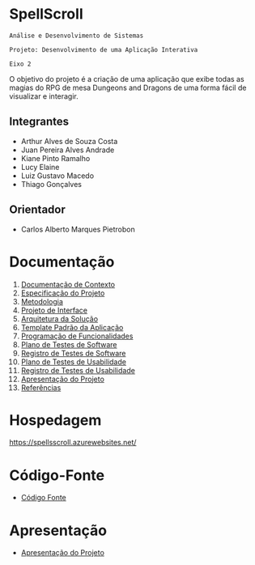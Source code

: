 # SpellScroll

`Análise e Desenvolvimento de Sistemas`

`Projeto: Desenvolvimento de uma Aplicação Interativa`

`Eixo 2`

O objetivo do projeto é a criação de uma aplicação que exibe todas as magias do RPG de mesa Dungeons and Dragons de uma forma fácil de visualizar e interagir.

## Integrantes

* Arthur Alves de Souza Costa
* Juan Pereira Alves Andrade
* Kiane Pinto Ramalho
* Lucy Elaine
* Luiz Gustavo Macedo
* Thiago Gonçalves

## Orientador

* Carlos Alberto Marques Pietrobon

# Documentação

<ol>
<li><a href="documentos/01-Documentação de Contexto.md"> Documentação de Contexto</a></li>
<li><a href="documentos/02-Especificação do Projeto.md"> Especificação do Projeto</a></li>
<li><a href="documentos/03-Metodologia.md"> Metodologia</a></li>
<li><a href="documentos/04-Projeto de Interface.md"> Projeto de Interface</a></li>
<li><a href="documentos/05-Arquitetura da Solução.md"> Arquitetura da Solução</a></li>
<li><a href="documentos/06-Template padrão da Aplicação.md"> Template Padrão da Aplicação</a></li>
<li><a href="documentos/07-Programação de Funcionalidades.md"> Programação de Funcionalidades</a></li>
<li><a href="documentos/08-Plano de Testes de Software.md"> Plano de Testes de Software</a></li>
<li><a href="documentos/09-Registro de Testes de Software.md"> Registro de Testes de Software</a></li>
<li><a href="documentos/10-Plano de Testes de Usabilidade.md"> Plano de Testes de Usabilidade</a></li>
<li><a href="documentos/11-Registro de Testes de Usabilidade.md"> Registro de Testes de Usabilidade</a></li>
<li><a href="documentos/12-Apresentação do Projeto.md"> Apresentação do Projeto</a></li>
<li><a href="documentos/13-Referências.md"> Referências</a></li>
</ol>

# Hospedagem

https://spellsscroll.azurewebsites.net/

# Código-Fonte

* <a href="codigo-fonte/README.md">Código Fonte</a>

# Apresentação

* <a href="apresentacao/README.md">Apresentação do Projeto</a>
